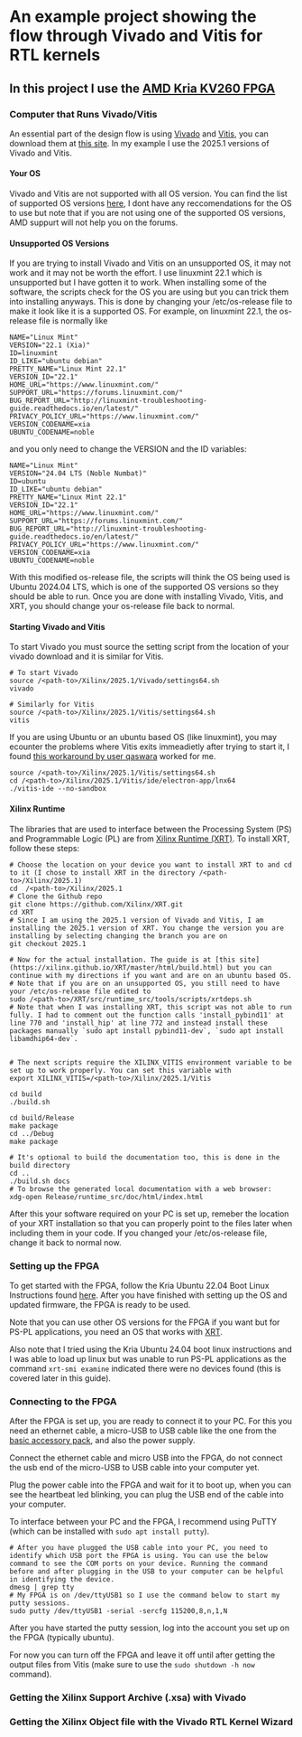 # An example project showing the flow through Vivado and Vitis for RTL kernels
## In this project I use the [AMD Kria KV260 FPGA](https://www.amd.com/en/products/system-on-modules/kria/k26/kv260-vision-starter-kit.html)


### Computer that Runs Vivado/Vitis
An essential part of the design flow is using [Vivado](https://www.amd.com/en/products/software/adaptive-socs-and-fpgas/vivado.html) and [Vitis](https://www.amd.com/en/products/software/adaptive-socs-and-fpgas/vitis.html), you can download them at [this site](https://www.xilinx.com/support/download/index.html/content/xilinx/en/downloadNav/vivado-design-tools.html). In my example I use the 2025.1 versions of Vivado and Vitis.

#### Your OS
Vivado and Vitis are not supported with all OS version. You can find the list of supported OS versions [here](https://docs.amd.com/r/en-US/ug973-vivado-release-notes-install-license/Supported-Operating-Systems), I dont have any reccomendations for the OS to use but note that if you are not using one of the supported OS versions, AMD suppurt will not help you on the forums. 

#### Unsupported OS Versions
If you are trying to install Vivado and Vitis on an unsupported OS, it may not work and it may not be worth the effort. I use linuxmint 22.1 which is unsupported but I have gotten it to work. When installing some of the software, the scripts check for the OS you are using but you can trick them into installing anyways. This is done by changing your /etc/os-release file to make it look like it is a supported OS.
For example, on linuxmint 22.1, the os-release file is normally like
```
NAME="Linux Mint"
VERSION="22.1 (Xia)"
ID=linuxmint
ID_LIKE="ubuntu debian"
PRETTY_NAME="Linux Mint 22.1"
VERSION_ID="22.1"
HOME_URL="https://www.linuxmint.com/"
SUPPORT_URL="https://forums.linuxmint.com/"
BUG_REPORT_URL="http://linuxmint-troubleshooting-guide.readthedocs.io/en/latest/"
PRIVACY_POLICY_URL="https://www.linuxmint.com/"
VERSION_CODENAME=xia
UBUNTU_CODENAME=noble
```
and you only need to change the VERSION and the ID variables:
```
NAME="Linux Mint"
VERSION="24.04 LTS (Noble Numbat)"
ID=ubuntu
ID_LIKE="ubuntu debian"
PRETTY_NAME="Linux Mint 22.1"
VERSION_ID="22.1"
HOME_URL="https://www.linuxmint.com/"
SUPPORT_URL="https://forums.linuxmint.com/"
BUG_REPORT_URL="http://linuxmint-troubleshooting-guide.readthedocs.io/en/latest/"
PRIVACY_POLICY_URL="https://www.linuxmint.com/"
VERSION_CODENAME=xia
UBUNTU_CODENAME=noble
```
With this modified os-release file, the scripts will think the OS being used is Ubuntu 2024.04 LTS, which is one of the supported OS versions so they should be able to run. 
Once you are done with installing Vivado, Vitis, and XRT, you should change your os-release file back to normal.


#### Starting Vivado and Vitis
To start Vivado you must source the setting script from the location of your vivado download and it is similar for Vitis.
```
# To start Vivado
source /<path-to>/Xilinx/2025.1/Vivado/settings64.sh
vivado

# Similarly for Vitis
source /<path-to>/Xilinx/2025.1/Vitis/settings64.sh
vitis
```
If you are using Ubuntu or an ubuntu based OS (like linuxmint), you may ecounter the problems where Vitis exits immeadietly after trying to start it, I found [this workaround by user qaswara](https://adaptivesupport.amd.com/s/question/0D54U00008mtLFpSAM/vitis-20232-exits-immediately-on-ubuntu-2404-no-error-messages-displayed?language=en_US) worked for me.
```
source /<path-to>/Xilinx/2025.1/Vitis/settings64.sh
cd /<path-to>/Xilinx/2025.1/Vitis/ide/electron-app/lnx64
./vitis-ide --no-sandbox
```


#### Xilinx Runtime
The libraries that are used to interface between the Processing System (PS) and Programmable Logic (PL) are from [Xilinx Runtime (XRT)](https://github.com/Xilinx/XRT). To install XRT, follow these steps:
```
# Choose the location on your device you want to install XRT to and cd to it (I chose to install XRT in the directory /<path-to>/Xilinx/2025.1)
cd  /<path-to>/Xilinx/2025.1
# Clone the Github repo
git clone https://github.com/Xilinx/XRT.git
cd XRT
# Since I am using the 2025.1 version of Vivado and Vitis, I am installing the 2025.1 version of XRT. You change the version you are installing by selecting changing the branch you are on
git checkout 2025.1

# Now for the actual installation. The guide is at [this site](https://xilinx.github.io/XRT/master/html/build.html) but you can continue with my directions if you want and are on an ubuntu based OS.
# Note that if you are on an unsupported OS, you still need to have your /etc/os-release file edited to 
sudo /<path-to>/XRT/src/runtime_src/tools/scripts/xrtdeps.sh
# Note that when I was installing XRT, this script was not able to run fully. I had to comment out the function calls 'install_pybind11' at line 770 and 'install_hip' at line 772 and instead install these packages manually `sudo apt install pybind11-dev`, `sudo apt install libamdhip64-dev`.


# The next scripts require the XILINX_VITIS environment variable to be set up to work properly. You can set this variable with 
export XILINX_VITIS=/<path-to>/Xilinx/2025.1/Vitis

cd build
./build.sh

cd build/Release
make package
cd ../Debug
make package

# It's optional to build the documentation too, this is done in the build directory
cd ..   
./build.sh docs
# To browse the generated local documentation with a web browser:
xdg-open Release/runtime_src/doc/html/index.html
```
After this your software required on your PC is set up, remeber the location of your XRT installation so that you can properly point to the files later when including them in your code.
If you changed your /etc/os-release file, change it back to normal now.


### Setting up the FPGA
To get started with the FPGA, follow the Kria Ubuntu 22.04 Boot Linux Instructions found [here](https://xilinx.github.io/kria-apps-docs/kv260/2022.1/build/html/docs/linux_boot.html).
After you have finished with setting up the OS and updated firmware, the FPGA is ready to be used. 

Note that you can use other OS versions for the FPGA if you want but for PS-PL applications, you need an OS that works with [XRT](https://github.com/Xilinx/XRT).

Also note that I tried using the Kria Ubuntu 24.04 boot linux instructions and I was able to load up linux but was unable to run PS-PL applications as the command `xrt-smi examine` indicated there were no devices found (this is covered later in this guide).


### Connecting to the FPGA
After the FPGA is set up, you are ready to connect it to your PC. For this you need an ethernet cable, a micro-USB to USB cable like the one from the [basic accessory pack](https://www.amd.com/en/products/system-on-modules/kria/k26/kv260-vision-starter-kit/basic-accessory-pack.html), and also the power supply.

Connect the ethernet cable and micro USB into the FPGA, do not connect the usb end of the micro-USB to USB cable into your computer yet.

Plug the power cable into the FPGA and wait for it to boot up, when you can see the heartbeat led blinking, you can plug the USB end of the cable into your computer. 

To interface between your PC and the FPGA, I recommend using PuTTY (which can be installed with `sudo apt install putty`).
```
# After you have plugged the USB cable into your PC, you need to identify which USB port the FPGA is using. You can use the below command to see the COM ports on your device. Running the command before and after plugging in the USB to your computer can be helpful in identifying the device.
dmesg | grep tty
# My FPGA is on /dev/ttyUSB1 so I use the command below to start my putty sessions.
sudo putty /dev/ttyUSB1 -serial -sercfg 115200,8,n,1,N
```

After you have started the putty session, log into the account you set up on the FPGA (typically ubuntu). 

For now you can turn off the FPGA and leave it off until after getting the output files from Vitis (make sure to use the `sudo shutdown -h now` command).


### Getting the Xilinx Support Archive (.xsa) with Vivado

### Getting the Xilinx Object file with the Vivado RTL Kernel Wizard

